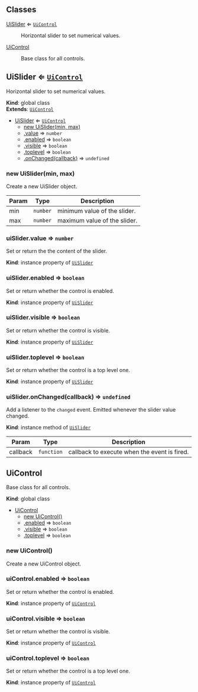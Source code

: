 ## Classes

<dl>
<dt><a href="#UiSlider">UiSlider</a> ⇐ <code><a href="#UiControl">UiControl</a></code></dt>
<dd><p>Horizontal slider to set numerical values.</p>
</dd>
<dt><a href="#UiControl">UiControl</a></dt>
<dd><p>Base class for all controls.</p>
</dd>
</dl>

<a name="UiSlider"></a>

## UiSlider ⇐ [<code>UiControl</code>](#UiControl)
Horizontal slider to set numerical values.

**Kind**: global class  
**Extends**: [<code>UiControl</code>](#UiControl)  

* [UiSlider](#UiSlider) ⇐ [<code>UiControl</code>](#UiControl)
    * [new UiSlider(min, max)](#new_UiSlider_new)
    * [.value](#UiSlider+value) ⇒ <code>number</code>
    * [.enabled](#UiControl+enabled) ⇒ <code>boolean</code>
    * [.visible](#UiControl+visible) ⇒ <code>boolean</code>
    * [.toplevel](#UiControl+toplevel) ⇒ <code>boolean</code>
    * [.onChanged(callback)](#UiSlider+onChanged) ⇒ <code>undefined</code>

<a name="new_UiSlider_new"></a>

### new UiSlider(min, max)
Create a new UiSlider object.


| Param | Type | Description |
| --- | --- | --- |
| min | <code>number</code> | minimum value of the slider. |
| max | <code>number</code> | maximum value of the slider. |

<a name="UiSlider+value"></a>

### uiSlider.value ⇒ <code>number</code>
Set or return the the content of the slider.

**Kind**: instance property of [<code>UiSlider</code>](#UiSlider)  
<a name="UiControl+enabled"></a>

### uiSlider.enabled ⇒ <code>boolean</code>
Set or return whether the control is enabled.

**Kind**: instance property of [<code>UiSlider</code>](#UiSlider)  
<a name="UiControl+visible"></a>

### uiSlider.visible ⇒ <code>boolean</code>
Set or return whether the control is visible.

**Kind**: instance property of [<code>UiSlider</code>](#UiSlider)  
<a name="UiControl+toplevel"></a>

### uiSlider.toplevel ⇒ <code>boolean</code>
Set or return whether the control is a top level one.

**Kind**: instance property of [<code>UiSlider</code>](#UiSlider)  
<a name="UiSlider+onChanged"></a>

### uiSlider.onChanged(callback) ⇒ <code>undefined</code>
Add a listener to the `changed` event. Emitted whenever the slider value
changed.

**Kind**: instance method of [<code>UiSlider</code>](#UiSlider)  

| Param | Type | Description |
| --- | --- | --- |
| callback | <code>function</code> | callback to execute when the event is fired. |

<a name="UiControl"></a>

## UiControl
Base class for all controls.

**Kind**: global class  

* [UiControl](#UiControl)
    * [new UiControl()](#new_UiControl_new)
    * [.enabled](#UiControl+enabled) ⇒ <code>boolean</code>
    * [.visible](#UiControl+visible) ⇒ <code>boolean</code>
    * [.toplevel](#UiControl+toplevel) ⇒ <code>boolean</code>

<a name="new_UiControl_new"></a>

### new UiControl()
Create a new UiControl object.

<a name="UiControl+enabled"></a>

### uiControl.enabled ⇒ <code>boolean</code>
Set or return whether the control is enabled.

**Kind**: instance property of [<code>UiControl</code>](#UiControl)  
<a name="UiControl+visible"></a>

### uiControl.visible ⇒ <code>boolean</code>
Set or return whether the control is visible.

**Kind**: instance property of [<code>UiControl</code>](#UiControl)  
<a name="UiControl+toplevel"></a>

### uiControl.toplevel ⇒ <code>boolean</code>
Set or return whether the control is a top level one.

**Kind**: instance property of [<code>UiControl</code>](#UiControl)  
